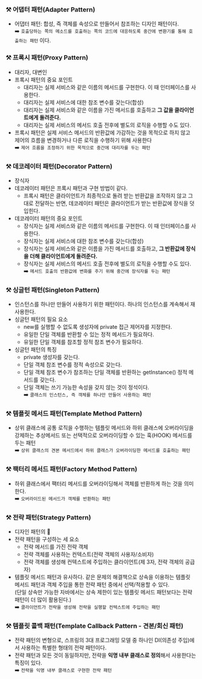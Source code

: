 ### ⚒️ 어댑터 패턴(Adapter Pattern)
* 어댑터 패턴: 합성, 즉 객체를 속성으로 만들어서 참조하는 디자인 패턴이다.   
➡️ ``` 호출당하는 쪽의 메소드를 호출하는 쪽의 코드에 대응하도록 중간에 변환기를 통해 호출하는 패턴 ``` 이다.   

### ⚒️ 프록시 패턴(Proxy Pattern)
* 대리자, 대변인
* 프록시 패턴의 중요 포인트
  * 대리자는 실제 서비스와 같은 이름의 메서드를 구현한다. 이 때 인터페이스를 사용한다.
  * 대리자는 실제 서비스에 대한 참조 변수를 갖는다(합성)
  * 대리자는 실제 서비스와 같은 이름을 가진 메서드를 호출하고 **그 값을 클라이언트에게 돌려준다.**
  * 대리자는 실제 서비스의 메서드 호출 전후에 별도의 로직을 수행할 수도 있다.
* 프록시 패턴은 실제 서비스 메서드의 반환값에 가감하는 것을 목적으로 하지 않고 제어의 흐름을 변경하거나 다른 로직을 수행하기 위해 사용한다   
➡️ ``` 제어 흐름을 조정하기 위한 목적으로 중간에 대리자를 두는 패턴 ```

### ⚒️ 데코레이터 패턴(Decorator Pattern)
* 장식자
* 데코레이터 패턴은 프록시 패턴과 구현 방법이 같다.
  * 프록시 패턴은 클라이언트가 최종적으로 돌려 받는 반환값을 조작하지 않고 그대로 전달하는 반면, 데코레이터 패턴은 클라이언트가 받는 반환값에 장식을 덧입힌다.
* 데코레이터 패턴의 중요 포인트
  * 장식자는 실제 서비스와 같은 이름의 메서드를 구현한다. 이 때 인터페이스를 사용한다.
  * 장식자는 실제 서비스에 대한 참조 변수를 갖는다(합성)
  * 장식자는 실제 서비스와 같은 이름을 가진 메서드를 호출하고, **그 반환값에 장식을 더해 클라이언트에게 돌려준다.**
  * 장식자는 실제 서비스의 메서드 호출 전후에 별도의 로직을 수행할 수도 있다.   
➡️ ``` 메서드 호출의 반환값에 변화를 주기 위해 중간에 장식자를 두는 패턴 ```

### ⚒️ 싱글턴 패턴(Singleton Pattern)
* 인스턴스를 하나만 만들어 사용하기 위한 패턴이다. 하나의 인스턴스를 계속해서 재사용한다.
* 싱글턴 패턴의 필요 요소
  * new를 실행할 수 없도록 생성자에 private 접근 제어자를 지정한다.
  * 유일한 단일 객체를 반환할 수 있는 정적 메서드가 필요하다.
  * 유일한 단일 객체를 참조할 정적 참조 변수가 필요하다.
* 싱글턴 패턴의 특징
  * private 생성자를 갖는다.
  * 단일 객체 참조 변수를 정적 속성으로 갖는다.
  * 단일 객체 참조 변수가 참조하는 단일 객체를 반환하는 getInstance() 정적 메서드를 갖는다.
  * 단일 객체는 쓰기 가능한 속성을 갖지 않는 것이 정석이다.   
➡️ ``` 클래스의 인스턴스, 즉 객체를 하나만 만들어 사용하는 패턴 ```

### ⚒️ 템플릿 메서드 패턴(Template Method Pattern)
* 상위 클래스에 공통 로직을 수행하는 템플릿 메서드와 하위 클래스에 오버라이딩을 강제하는 추상메서드 또는 선택적으로 오버라이딩할 수 있는 훅(HOOK) 메서드를 두는 패턴   
➡️ ``` 상위 클래스의 견본 메서드에서 하위 클래스가 오버라이딩한 메서드를 호출하는 패턴 ```

### ⚒️ 팩터리 메서드 패턴(Factory Method Pattern)
* 하위 클래스에서 팩터리 메서드를 오버라이딩해서 객체를 반환하게 하는 것을 의미한다.   
➡️ ``` 오버라이드된 메서드가 객체를 반환하는 패턴 ```

### ⚒️ 전략 패턴(Strategy Pattern)
* 디자인 패턴의 🌺
* 전략 패턴을 구성하는 세 요소
  * 전략 메서드를 가진 전략 객체
  * 전략 객체를 사용하는 컨텍스트(전략 객체의 사용자/소비자)
  * 전략 객체를 생성해 컨텍스트에 주입하는 클라이언트(제 3자, 전략 객체의 공급자)
* 템플릿 메서드 패턴과 유사하다. 같은 문제의 해결책으로 상속을 이용하는 템플릿 메서드 패턴과 객체 주입을 통한 전략 패턴 중에서 선택/적용할 수 있다.   
  (단일 상속만 가능한 자바에서는 상속 제한이 있는 템플릿 메서드 패턴보다는 전략 패턴이 더 많이 활용된다.)   
➡️ ``` 클라이언트가 전략을 생성해 전략을 실행할 컨텍스트에 주입하는 패턴 ```

### ⚒️ 템플릿 콜백 패턴(Template Callback Pattern - 견본/회신 패턴)
* 전략 패턴의 변형으로, 스프링의 3대 프로그래밍 모델 중 하나인 DI(의존성 주입)에서 사용하는 특별한 형태의 전략 패턴이다.
* 전략 패턴과 모든 것이 동일하지만, 전략을 **익명 내부 클래스로 정의**해서 사용한다는 특징이 있다.   
➡️ ``` 전략을 익명 내부 클래스로 구현한 전략 패턴 ```
